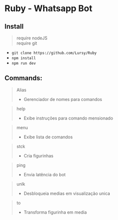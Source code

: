 # Ruby - Whatsapp Bot

## Install
> require nodeJS   
> require git

- `git clone https://github.com/Lursy/Ruby`
- `npm install`
- `npm run dev`

## Commands:
> Alias
> - Gerenciador de nomes para comandos   


> help
> - Exibe instruções para comando mensionado


> menu
> - Exibe lista de comandos


> stck
> - Cria figurinhas


> ping
> - Envia latência do bot


> unlk
> - Desbloqueia medias em visualização unica   


> to
> - Transforma figurinha em media   

